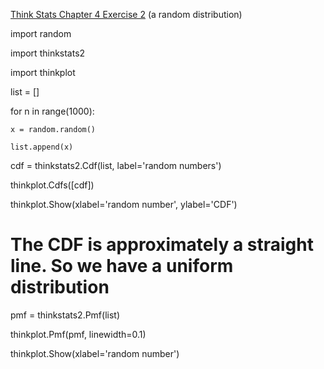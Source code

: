 [Think Stats Chapter 4 Exercise 2](http://greenteapress.com/thinkstats2/html/thinkstats2005.html#toc41) (a random distribution)

>> 
import random

import thinkstats2

import thinkplot

list = []

for n in range(1000):

	x = random.random()

	list.append(x)

cdf = thinkstats2.Cdf(list, label='random numbers')

thinkplot.Cdfs([cdf])

thinkplot.Show(xlabel='random number', ylabel='CDF')

# The CDF is approximately a straight line.  So we have a uniform distribution

pmf = thinkstats2.Pmf(list)

thinkplot.Pmf(pmf, linewidth=0.1)

thinkplot.Show(xlabel='random number')
